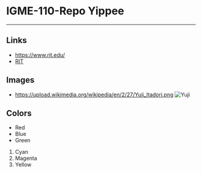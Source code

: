 # IGME-110-Repo Yippee

---

## Links
- https://www.rit.edu/
- [RIT](https://www.rit.edu/)

## Images
- https://upload.wikimedia.org/wikipedia/en/2/27/Yuji_Itadori.png
![Yuji](https://upload.wikimedia.org/wikipedia/en/2/27/Yuji_Itadori.png)

## Colors

- Red
- Blue
- Green

1. Cyan
2. Magenta
3. Yellow
